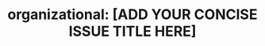 ---
name: organizational issue
about: This issue template should be used to discuss an aspect of the organization
  of our WG.
title: 'organizational: [ADD YOUR CONCISE ISSUE TITLE HERE]'
labels: organizational
assignees: 'StroemPhi'
---